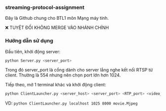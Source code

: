 ### streaming-protocol-assignment
Đây là Github chung cho BTL1 môn Mạng máy tính.

❌ TUYỆT ĐỐI KHÔNG MERGE VÀO NHÁNH CHÍNH

### Hướng dẫn sử dụng
Đầu tiên, khởi động server: 
```python
python Server.py <server_port>
```
Trong đó server_port là cổng dành cho server lắng nghe kết nối RTSP từ client. Thường là 554 nhưng nên chọn port lớn hơn 1024.

Tiếp theo, mở 1 terminal khác và khởi động client: 
```python
python ClientLauncher.py <server_host> <server_port> <RTP_port> <video_file>
```
VD: `python ClientLauncher.py localhost 1025 8000 movie.Mjpeg`
